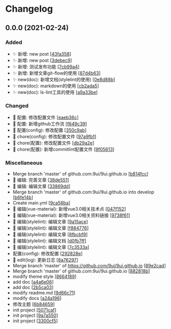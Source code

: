 # Changelog

<a name="0.0.0"></a>
## 0.0.0 (2021-02-24)

### Added

- ✨ 新增: new post [[43fa358](https://github.com/9ui/9ui.github.io/commit/43fa35842e118bc23649c0d486028eb573319e74)]
- ✨ 新增: new post [[3debec9](https://github.com/9ui/9ui.github.io/commit/3debec93b6400fb886bf8a5344993436391ddd1d)]
- ✨ 新增: 测试发布功能 [[7cb99a4](https://github.com/9ui/9ui.github.io/commit/7cb99a4fee292cac85fa18ae18af2a5657f87dc5)]
- ✨ 新增: 新增文章git-flow的使用 [[87d4b63](https://github.com/9ui/9ui.github.io/commit/87d4b63177cedcf43adab42b9a7b5c4e26e867d5)]
- ✨ new(doc): 新增文档(stylelint的使用) [[0e8d88b](https://github.com/9ui/9ui.github.io/commit/0e8d88b2a045a4b2047c855470b44767be5dea32)]
- ✨ new(doc): markdown的使用 [[cb2ada5](https://github.com/9ui/9ui.github.io/commit/cb2ada54a4606f38d4db3b5f86d9ba65b3330c9d)]
- ✨ new(doc): ls-lint工具的使用 [[a9a33be](https://github.com/9ui/9ui.github.io/commit/a9a33bebfbd4a0d715484e96752102552d950c6a)]

### Changed

- 🔧 配置: 修改配置文件 [[eaeb36c](https://github.com/9ui/9ui.github.io/commit/eaeb36c8639131849dc63fe25b001996d108c21b)]
- 🔧 配置: 新增github工作流 [[f649c39](https://github.com/9ui/9ui.github.io/commit/f649c39cbf5ad5abf066ac174cf26d1d970b058c)]
- 🔧 配置(config): 修改配置 [[350c9ab](https://github.com/9ui/9ui.github.io/commit/350c9ab1f816881b19d3daaa834b74fea365d90b)]
- 🔧 chore(config): 修改配置文件 [[97a9fb1](https://github.com/9ui/9ui.github.io/commit/97a9fb16bb3be2115150aef2d43696e9e4b5b851)]
- 🔧 chore(配置): 修改配置文件 [[db29a2e](https://github.com/9ui/9ui.github.io/commit/db29a2eda3cb921146c74ce9c896f3275dcbfede)]
- 🔧 chore(配置): 新增commitlint配置文件 [[9f05613](https://github.com/9ui/9ui.github.io/commit/9f056135223a160c85a1872761bfeea1e8f40a43)]

### Miscellaneous

-  Merge branch &#x27;master&#x27; of github.com:9ui/9ui.github.io [[b814fcc](https://github.com/9ui/9ui.github.io/commit/b814fcc928f756a95d435fa66fe1376b45004d45)]
- 📝 编辑: 完善文章 [[38de551](https://github.com/9ui/9ui.github.io/commit/38de5515041826ab5e555e91a4dcef659390e415)]
- 📝 编辑: 编辑文章 [[33869dd](https://github.com/9ui/9ui.github.io/commit/33869dd0f1efcbcb768231690acb83e8a8bd9109)]
-  Merge branch &#x27;master&#x27; of github.com:9ui/9ui.github.io into develop [[b6fe14b](https://github.com/9ui/9ui.github.io/commit/b6fe14bd1310107d6335cfaf670a84438dbb82ac)]
-  Create main.yml [[9ca56ba](https://github.com/9ui/9ui.github.io/commit/9ca56baf7cf3125aa571cc43e580dfce20600d95)]
- 📝 编辑(vue-material): 新增vue3.0相关技术点 [[047f152](https://github.com/9ui/9ui.github.io/commit/047f152110edbd3c40e9402ab2bdc7056917ece9)]
- 📝 编辑(vue-material): 新增vue3.0相关资料链接 [[9738f61](https://github.com/9ui/9ui.github.io/commit/9738f61e0397eaf4c5348787af6cb639c703029d)]
- 📝 编辑(stylelint): 编辑文章 [[9a15ace](https://github.com/9ui/9ui.github.io/commit/9a15ace07705960a65a877ac10f71f724b2a5ef7)]
- 📝 编辑(stylelint): 编辑文章 [[f884776](https://github.com/9ui/9ui.github.io/commit/f8847765c7aca08d165329052156e3ee66e4f887)]
- 📝 编辑(stylelint): 编辑文章 [[8fbcbf9](https://github.com/9ui/9ui.github.io/commit/8fbcbf9b9aa7dea2a6aaeab57101131b93eda7d7)]
- 📝 编辑(stylelint): 编辑文档 [[d0fb7ff](https://github.com/9ui/9ui.github.io/commit/d0fb7ff009112202260cc432a738400718134aeb)]
- 📝 编辑(stylelint): 编辑文章 [[7c3533a](https://github.com/9ui/9ui.github.io/commit/7c3533a8e208451e4e31adf929a144f0c548396a)]
-  配置(config): 修改配置 [[292828e](https://github.com/9ui/9ui.github.io/commit/292828efe2da97b53636e1f7691bb8731010e5a3)]
- 📝 edit(log): 更新日志 [[8a76297](https://github.com/9ui/9ui.github.io/commit/8a762970cbe701c871abb0defca0a1166bb69497)]
-  Merge branch &#x27;master&#x27; of https://github.com/9ui/9ui.github.io [[89e2cad](https://github.com/9ui/9ui.github.io/commit/89e2cadf57f9d99a88c6b1ca09dd6dc6050aa531)]
-  Merge branch &#x27;master&#x27; of github.com:9ui/9ui.github.io [[882818b](https://github.com/9ui/9ui.github.io/commit/882818b354e5926352df975f4343407e488b3da5)]
-  modify theme style [[8664189](https://github.com/9ui/9ui.github.io/commit/866418999c5c717566875b1a44cb2b3bcee9cafe)]
-  add doc [[a4a6e06](https://github.com/9ui/9ui.github.io/commit/a4a6e061e94b56900f1610a74c68aa011dcaacd7)]
-  add doc [[2b5ca03](https://github.com/9ui/9ui.github.io/commit/2b5ca03b48dc5d54e5d171662dfd5ded46fa4207)]
-  modify readme.md [[9d66c71](https://github.com/9ui/9ui.github.io/commit/9d66c71bcdf116b8e06f01d20d88b4c919fd82ea)]
-  modify docs [[a24a196](https://github.com/9ui/9ui.github.io/commit/a24a196a61cc8a252a43be73a52673a9d5809597)]
-  修改主题 [[6b84659](https://github.com/9ui/9ui.github.io/commit/6b846593d1bbe7fdf70265e3abfe61cd6f12fdeb)]
-  init project [[5071caf](https://github.com/9ui/9ui.github.io/commit/5071caf584da63068733f1b651bfc59a40ff4c39)]
-  init project [[9a7a550](https://github.com/9ui/9ui.github.io/commit/9a7a5505401db6743676e51b465e6e2507185fb7)]
-  init project [[3300cf5](https://github.com/9ui/9ui.github.io/commit/3300cf51b057f46393ca24f791e3c06ba7a1849b)]


